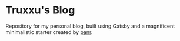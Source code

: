 # Truxxu's Blog

Repository for my personal blog, built using Gatsby and a magnificent minimalistic
starter created by [panr](https://github.com/panr/gatsby-starter-hello-friend).
